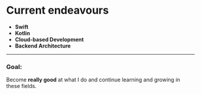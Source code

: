# Current endeavours

- **Swift**  
- **Kotlin**  
- **Cloud-based Development**  
- **Backend Architecture**  

---

### Goal:  
Become **really good** at what I do and continue learning and growing in these fields.

